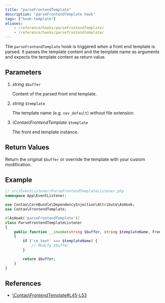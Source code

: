 ```yaml
---
title: "parseFrontendTemplate"
description: "parseFrontendTemplate hook"
tags: ["hook-template"]
aliases:
    - /reference/hooks/parseFrontendTemplate/
    - /reference/hooks/parsefrontendtemplate/
---
```



The `parseFrontendTemplate` hook is triggered when a front end template is
parsed. It passes the template content and the template name as arguments
and expects the template content as return value.


## Parameters

1. *string* `$buffer`

    Content of the parsed front end template.

2. *string* `$template`

    The template name (e.g. `nav_default`) without file extension.

3. *\Contao\FrontendTemplate* `$template`

    The front end template instance.


## Return Values

Return the original `$buffer` or override the template with your custom
modification.


## Example

```php
// src/EventListener/ParseFrontendTemplateListener.php
namespace App\EventListener;

use Contao\CoreBundle\DependencyInjection\Attribute\AsHook;
use Contao\FrontendTemplate;

#[AsHook('parseFrontendTemplate')]
class ParseFrontendTemplateListener
{
    public function __invoke(string $buffer, string $templateName, FrontendTemplate $template): string
    {
        if ('ce_text' === $templateName) {
            // Modify $buffer
        }

        return $buffer;
    }
}
```


## References

* [\Contao\FrontendTemplate#L45-L53](https://github.com/contao/contao/blob/1525618c3b8aea3c1aec97c3c1629f72475d93bd/core-bundle/src/Resources/contao/classes/FrontendTemplate.php#L45-L53)
